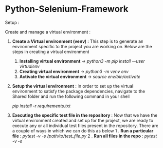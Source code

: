 # Python-Selenium-Framework
Setup : 

Create and manage a virtual environment : 
  
  1. **Create a Virtual environment (venv)** : This step is to generate an environment specific to the project you are working on. Below are the steps in creating a virtual environment
      1. **Installing virtual environment** -> _python3 -m pip install --user virtualenv_
      2. **Creating virtual environment** -> _python3 -m venv env_
      3. **Activate the virtual environment** -> _source env/bin/activate_
  
  2. **Setup the virtual environment** : In order to set up the virtual environment to satisfy the package dependencies, navigate to the Shared folder and run the following command in your shell
      
      _pip install -r requirements.txt_
      
  3. **Executing the specific test file in the repository** : Now that we have the virtual environment created and set up for the project, we are ready to execute any or all individual test files present in the repository. There are a couple of ways in which we can do this as below 
      1 . **Run a particular file** : _pytest -v -s /path/to/test_file.py_
      2 . **Run all files in the repo** : _pytest -v -s_ 
